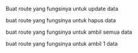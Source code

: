 Buat route yang fungsinya untuk update data

buat route yang fungsinya untuk hapus data

buat route yang fungsinya untuk ambil semua data

buat route yang fungsinya untuk ambil 1 data
